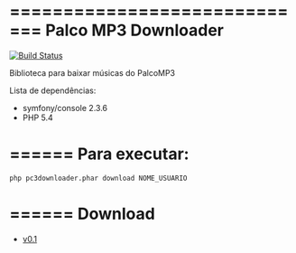 =============================
Palco MP3 Downloader
=============================

[![Build Status](https://travis-ci.org/phpinheiros/pc3downloader.png?branch=master)](https://travis-ci.org/phpinheiros/pc3downloader)


Biblioteca para baixar músicas do PalcoMP3

Lista de dependências:
* symfony/console 2.3.6
* PHP 5.4

======
Para executar:
======
`php pc3downloader.phar download NOME_USUARIO`

======
Download
======

* [v0.1](https://github.com/phpinheiros/pc3downloader/releases/download/v0.1/pc3downloader.phar)